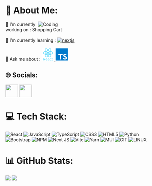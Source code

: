 # 💫 About Me:
<img align="right" alt="Coding" width="400" src="https://cdn.dribbble.com/users/1162077/screenshots/3848914/programmer.gif">
🔭 I’m currently working on :  Shopping Cart<br><br>🌱 I’m currently learning : <span align="left"> <a href="https://nextjs.org/" target="_blank" rel="noreferrer"> <img src="https://images.ctfassets.net/piwi0eufbb2g/2tanwYlvc27w41e445XOhk/2f4133ef0c0972f1feef02a2d8dc590e/nextjs.jpeg?w=1200&h=630" alt="nextjs" width="70" height="40" background="white"/> </a> </span>
<br><br>💬 Ask me about :<span align="left"> <a href="https://reactjs.org/" target="_blank" rel="noreferrer"> <img src="https://raw.githubusercontent.com/devicons/devicon/master/icons/react/react-original-wordmark.svg" alt="react" width="40" height="40"/> </a> <a href="https://www.typescriptlang.org/" target="_blank" rel="noreferrer"> <img src="https://raw.githubusercontent.com/devicons/devicon/master/icons/typescript/typescript-original.svg" alt="typescript" width="40" height="40"/> </a> </span>


## 🌐 Socials:
 <a href="https://instagram.com/erfaneton" target="_blank"> <img src="https://encrypted-tbn0.gstatic.com/images?q=tbn:ANd9GcTdA3rar2tzmTHq0BGRUt-Q3A-5yiZ-9D_PkpbMFgNqE9Pu7FOWTT-8CbCgEXz4P7HVv48&usqp=CAU" width="40" height="40"></a> 
  <a href=" https://t.me/erfaneton" target="_blank"> <img src="https://encrypted-tbn0.gstatic.com/images?q=tbn:ANd9GcTPIJsGu-k6Vz6jElIihvtQthpyeJ-ZQo26O6vclWfJa0MIPgwepUaMQkD6WoW2e0hJBkw&usqp=CAU" width="40" height="40"></a> 

# 💻 Tech Stack:
![React](https://img.shields.io/badge/react-%2320232a.svg?style=for-the-badge&logo=react&logoColor=%2361DAFB) ![JavaScript](https://img.shields.io/badge/javascript-%23323330.svg?style=for-the-badge&logo=javascript&logoColor=%23F7DF1E) ![TypeScript](https://img.shields.io/badge/typescript-%23007ACC.svg?style=for-the-badge&logo=typescript&logoColor=white) ![CSS3](https://img.shields.io/badge/css3-%231572B6.svg?style=for-the-badge&logo=css3&logoColor=white) ![HTML5](https://img.shields.io/badge/html5-%23E34F26.svg?style=for-the-badge&logo=html5&logoColor=white) ![Python](https://img.shields.io/badge/python-3670A0?style=for-the-badge&logo=python&logoColor=ffdd54) ![Bootstrap](https://img.shields.io/badge/bootstrap-%238511FA.svg?style=for-the-badge&logo=bootstrap&logoColor=white) ![NPM](https://img.shields.io/badge/NPM-%23CB3837.svg?style=for-the-badge&logo=npm&logoColor=white) ![Next JS](https://img.shields.io/badge/Next-black?style=for-the-badge&logo=next.js&logoColor=white) ![Vite](https://img.shields.io/badge/vite-%23646CFF.svg?style=for-the-badge&logo=vite&logoColor=white) ![Yarn](https://img.shields.io/badge/yarn-%232C8EBB.svg?style=for-the-badge&logo=yarn&logoColor=white) ![MUI](https://img.shields.io/badge/MUI-%230081CB.svg?style=for-the-badge&logo=mui&logoColor=white) ![GIT](https://img.shields.io/badge/Git-fc6d26?style=for-the-badge&logo=git&logoColor=white) ![LINUX](https://img.shields.io/badge/Linux-FCC624?style=for-the-badge&logo=linux&logoColor=black)
# 📊 GitHub Stats:
<span>
<img src='https://github-readme-stats.vercel.app/api/top-langs/?username=erfaneton&theme=dark&hide_border=false&include_all_commits=true&count_private=true&layout=compact'  height="180">
<img  src='https://github-readme-streak-stats.herokuapp.com/?user=erfaneton&theme=dark&hide_border=false' height="180">
</span>
<!-- Proudly created with GPRM ( https://gprm.itsvg.in ) -->
